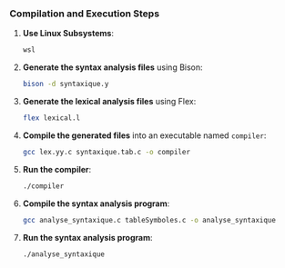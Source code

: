 ### Compilation and Execution Steps

1. **Use Linux Subsystems**:
   ```bash
   wsl
   ```

2. **Generate the syntax analysis files** using Bison:
   ```bash
   bison -d syntaxique.y
   ```

3. **Generate the lexical analysis files** using Flex:
   ```bash
   flex lexical.l
   ```

4. **Compile the generated files** into an executable named `compiler`:
   ```bash
   gcc lex.yy.c syntaxique.tab.c -o compiler
   ```

5. **Run the compiler**:
   ```bash
   ./compiler
   ```

6. **Compile the syntax analysis program**:
   ```bash
   gcc analyse_syntaxique.c tableSymboles.c -o analyse_syntaxique
   ```

7. **Run the syntax analysis program**:
   ```bash
   ./analyse_syntaxique
   ```